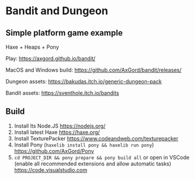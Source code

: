 Bandit and Dungeon
==================

Simple platform game example
-----------------

Haxe + Heaps + Pony

Play: <https://axgord.github.io/bandit/>

MacOS and Windows build: <https://github.com/AxGord/bandit/releases/>

Dungeon assets: <https://bakudas.itch.io/generic-dungeon-pack>

Bandit assets: <https://sventhole.itch.io/bandits>

Build
-----------------

1. Install lts Node.JS <https://nodejs.org/>
2. Install latest Haxe <https://haxe.org/>
3. Install TexturePacker <https://www.codeandweb.com/texturepacker>
4. Install Pony (`haxelib install pony && haxelib run pony`) <https://github.com/AxGord/Pony>
5. `cd PROJECT_DIR && pony prepare && pony build all` or open in VSCode (enable all recommended extensions and allow automatic tasks) <https://code.visualstudio.com>

